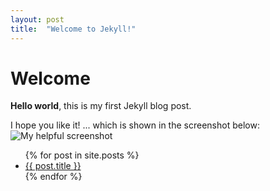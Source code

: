 ```yaml
---
layout: post
title:  "Welcome to Jekyll!"
---
```


# Welcome

**Hello world**, this is my first Jekyll blog post.

I hope you like it!
... which is shown in the screenshot below:
![My helpful screenshot](/assets/images/hackathon_group.jpg)

<ul>
  {% for post in site.posts %}
    <li>
      <a href="{{ post.url }}">{{ post.title }}</a>
    </li>
  {% endfor %}
</ul>